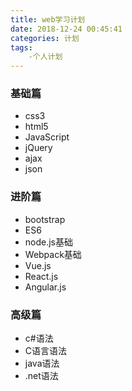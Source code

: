 ```yaml
---
title: web学习计划
date: 2018-12-24 00:45:41
categories: 计划
tags:
    -个人计划
---
```

### 基础篇
+ css3
+ html5
+ JavaScript
+ jQuery
+ ajax
+ json
<!-- more -->
### 进阶篇
+ bootstrap
+ ES6
+ node.js基础
+ Webpack基础
+ Vue.js
+ React.js
+ Angular.js
### 高级篇
+ c#语法
+ C语言语法
+ java语法
+ .net语法
